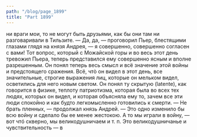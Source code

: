 ```yaml
---
path: "/blog/page_1899"
title: "Part 1899"
---
```


ни враги мои, то не могут быть друзьями, как бы они там ни разговаривали в Тильзите.
— Да, да, — проговорил Пьер, блестящими глазами глядя на князя Андрея, — я совершенно, совершенно согласен с вами!
Тот вопрос, который с Можайской горы и во весь этот день тревожил Пьера, теперь представился ему совершенно ясным и вполне разрешенным. Он понял теперь весь смысл и всё значение этой войны и предстоящего сражения. Всё, чтò он видел в этот день, все значительные, строгие выражения лиц, которые он мельком видел, осветились для него новым светом. Он понял ту скрытую (latente), как говорится в физике, теплоту патриотизма, которая была во всех тех людях, которых он видел, и которая объясняла ему то, зачем все эти люди спокойно и как будто легкомысленно готовились к смерти.
— Не брать пленных, — продолжал князь Андрей. — Это одно изменило бы всю войну и сделало бы ее менее жестокою. А то мы играли в войну, — вот чтó скверно, мы великодушничаем и т. п. Это великодушничанье и чувствительность — в 
